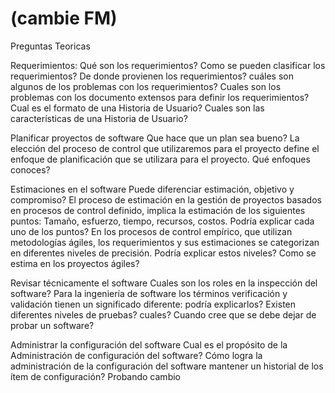 # (cambie FM)

Preguntas Teoricas

Requerimientos:
Qué son los requerimientos?
Como se pueden clasificar los requerimientos?
De donde provienen los requerimientos?
cuáles son algunos de los problemas con los requerimientos?
Cuales son los problemas con los documento extensos para definir los requerimientos?
Cual es el formato de una Historia de Usuario?
Cuales son las características de una Historia de Usuario?

Planificar proyectos de software
Que hace que un plan sea bueno?
La elección del proceso de control que utilizaremos para el proyecto define el enfoque de planificación que se utilizara para el proyecto. Qué enfoques conoces?

Estimaciones en el software
Puede diferenciar estimación, objetivo y compromiso?
El proceso de estimación en la gestión de proyectos basados en procesos de control definido, implica la estimación de los siguientes puntos:
Tamaño, esfuerzo, tiempo, recursos, costos.
Podría explicar cada uno de los puntos?
En los procesos de control empírico, que utilizan metodologías ágiles, los requerimientos y sus estimaciones se categorizan en diferentes niveles de precisión. Podría explicar estos niveles?
Como se estima en los proyectos ágiles?

Revisar técnicamente el software
Cuales son los roles en la inspección del software?
Para la ingeniería de software los términos verificación y validación tienen un significado diferente: podría explicarlos?
Existen diferentes niveles de pruebas? cuales?
Cuando cree que se debe dejar de probar un software?

Administrar la configuración del software
Cual es el propósito de la Administración de configuración del software?
Cómo logra la administración de la configuración del software mantener un historial de los ítem de configuración?
Probando cambio
